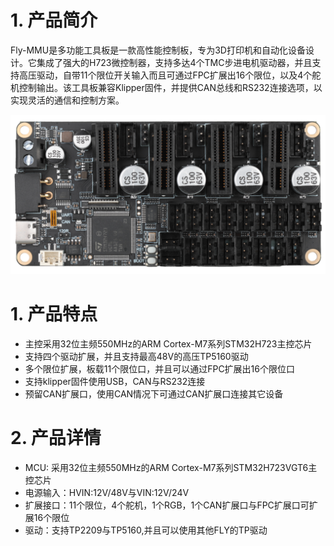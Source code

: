 # 1. 产品简介

Fly-MMU是多功能工具板是一款高性能控制板，专为3D打印机和自动化设备设计。它集成了强大的H723微控制器，支持多达4个TMC步进电机驱动器，并且支持高压驱动，自带11个限位开关输入而且可通过FPC扩展出16个限位，以及4个舵机控制输出。该工具板兼容Klipper固件，并提供CAN总线和RS232连接选项，以实现灵活的通信和控制方案。

![mmu](../../images/boards/fly_mmu/mmu.png)

# 1. 产品特点

* 主控采用32位主频550MHz的ARM Cortex-M7系列STM32H723主控芯片
* 支持四个驱动扩展，并且支持最高48V的高压TP5160驱动
* 多个限位扩展，板载11个限位口，并且可以通过FPC扩展出16个限位口
* 支持klipper固件使用USB，CAN与RS232连接
* 预留CAN扩展口，使用CAN情况下可通过CAN扩展口连接其它设备



# 2. 产品详情

* MCU: 采用32位主频550MHz的ARM Cortex-M7系列STM32H723VGT6主控芯片
* 电源输入：HVIN:12V/48V与VIN:12V/24V
* 扩展接口：11个限位，4个舵机，1个RGB，1个CAN扩展口与FPC扩展口可扩展16个限位
* 驱动：支持TP2209与TP5160,并且可以使用其他FLY的TP驱动


